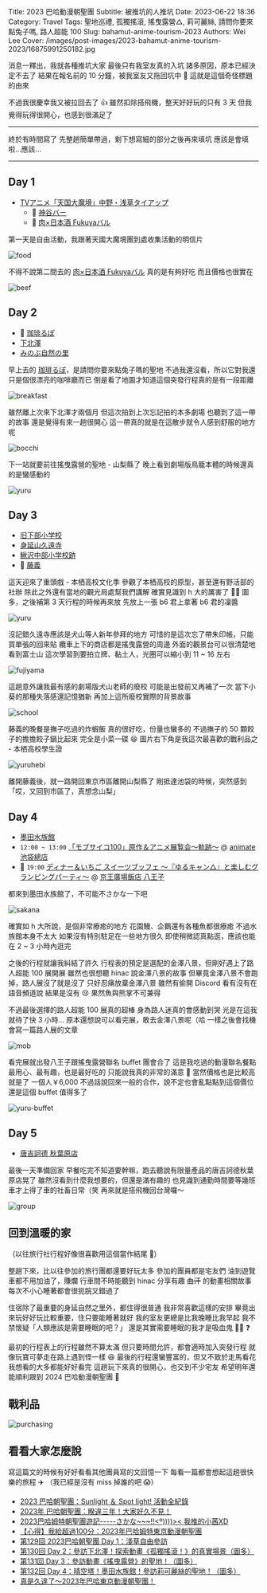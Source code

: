 Title: 2023 巴哈動漫朝聖團
Subtitle: 被推坑的人推坑
Date: 2023-06-22 18:36
Category: Travel
Tags: 聖地巡禮, 孤獨搖滾, 搖曳露營△, 莉可麗絲, 請問你要來點兔子嗎, 路人超能 100
Slug: bahamut-anime-tourism-2023
Authors: Wei Lee
Cover: /images/post-images/2023-bahamut-anime-tourism-2023/16875991250182.jpg

消息一釋出，我就各種推坑大家
最後只有我室友真的入坑
諸多原因，原本已經決定不去了
結果在報名前的 10 分鐘，被我室友又拖回坑中 🤯
這就是這個奇怪標題的由來

<!--more-->

不過我很慶幸我又被拉回去了 👍
雖然扣除搭飛機，整天好好玩的只有 3 天
但我覺得玩得很開心，也感到很滿足了

---

終於有時間寫了
先整趟簡單帶過，剩下想寫細的部分之後再來填坑
應該是會填啦...應該...

---

## Day 1
* [TVアニメ「天国大魔境」中野・浅草タイアップ](https://tdm-anime.com/special/nakano_asakusa/)
    * 🍻 [神谷バー](https://goo.gl/maps/mqvdcPKeM3A7bZ9v8)
    * 🥘 [肉×日本酒 Fukuyaバル](https://goo.gl/maps/dxG1CkmT5r6cMcmW7)

第一天是自由活動，我跟著天國大魔境團到處收集活動的明信片

![food](/images/post-images/2023-bahamut-anime-tourism-2023/16859543495719.jpg)


不得不說第二間去的 [肉×日本酒 Fukuyaバル](https://goo.gl/maps/dxG1CkmT5r6cMcmW7) 真的是有夠好吃
而且價格也很實在

![beef](/images/post-images/2023-bahamut-anime-tourism-2023/16876022175203.jpg)


## Day 2
* 🥘 [珈琲るぽ](https://goo.gl/maps/VSQPHRkU3Fq46Pim8)
* [下北澤](https://goo.gl/maps/NDnpLXKkKnnRvwwJ6)
* [みのぶ自然の里](https://goo.gl/maps/YGi3yRdvmjMEK4Cg9)

早上去的 [珈琲るぽ](https://goo.gl/maps/VSQPHRkU3Fq46Pim8)，是請問你要來點兔子嗎的聖地
不過我還沒看，所以它對我還只是個很漂亮的咖啡廳而已
倒是看了地圖才知道這個突發行程真的是有一段距離

![breakfast](/images/post-images/2023-bahamut-anime-tourism-2023/16875990571658.jpg)

雖然離上次來下北澤才兩個月
但這次拍到上次忘記拍的本多劇場
也聽到了這一帶的故事
還是覺得有來一趟很開心
這一帶真的就是在這散步就令人感到舒服的地方呢

![bocchi](/images/post-images/2023-bahamut-anime-tourism-2023/16875991250182.jpg)

下一站就要前往搖曳露營的聖地 - 山梨縣了
晚上看到劇場版鳥籠本體的時候還真的是蠻感動的

![yuru](/images/post-images/2023-bahamut-anime-tourism-2023/16874349927579.jpg)

## Day 3
* [旧下部小学校](https://goo.gl/maps/cFVb2xDeBn5KBH8B6)
* [身延山久遠寺](https://goo.gl/maps/mkGRzEdGx1wsxtYn9)
* [鰍沢中部小学校跡](https://goo.gl/maps/BJUVqy28AK2KUBQJ8)
* 🥘 [藤義](https://goo.gl/maps/5imiUkuRJq8SiB2u5)

這天迎來了重頭戲 - 本栖高校文化季
參觀了本栖高校的原型，甚至還有野活部的社辦
除此之外還有當地的觀光局處幫我們講解
確實見識到 h 大的厲害了 🙇‍♂️
圖多，之後補第 3 天行程的時候再來放
先放上一張 b6 君上拿著 b6 君的凜醬

![yuru](/images/post-images/2023-bahamut-anime-tourism-2023/16875992903731.jpg)


沒記錯久遠寺應該是犬山等人新年參拜的地方
可惜的是這次忘了帶朱印帳，只能買單張的回來貼
纜車上下的商店都是搖曳露營的周邊
外面的觀景台可以很清楚地看到富士山
這次學習到要拍立牌、黏土人，光圈可以縮小到 11 ~ 16 左右

![fujiyama](/images/post-images/2023-bahamut-anime-tourism-2023/16875994358243.jpg)

這趟意外讓我最有感的劇場版犬山老師的廢校
可能是出發前又再補了一次
當下小葵的那種失落感還記憶猶新
再加上這所廢校實際的背景故事

![school](/images/post-images/2023-bahamut-anime-tourism-2023/16874352703490.jpg)

藤義的晚餐是撫子吃過的炸蝦飯
真的很好吃，份量也蠻多的
不過撫子的 50 顆餃子的擔擔餃子鍋比起來
完全是小菜一碟 😆
圖片右下角是我這次最喜歡的戰利品之 - 本栖高校學生證

![yuruhebi](/images/post-images/2023-bahamut-anime-tourism-2023/16875995876052.jpg)

離開藤義後，就一路開回東京市區離開山梨縣了
剛抵達池袋的時候，突然感到「哎，又回到市區了，真想念山梨」

## Day 4
* [墨田水族館](https://goo.gl/maps/JZ1ES73iisqMcraA8)
* `12:00 ~ 13:00` [「モブサイコ100」原作＆アニメ展覧会～軌跡～](https://mobpsycho100ten-kiseki.com/) @ [animate 池袋總店](https://goo.gl/maps/qi2fzay9uGQGHbRV9)
* 🥘 `19:00` [ディナー＆いちご スイーツブッフェ ～『ゆるキャン△』と楽しむグランピングパーティ～](https://www.keioplaza.co.jp/hachioji/event/spring-sweets/dinner-sweets.html) @ [京王廣場飯店 八王子](https://goo.gl/maps/2k5QbWfjsMT77Z5B6)

都來到墨田水族館了，不可能不さかな一下吧

![sakana](/images/post-images/2023-bahamut-anime-tourism-2023/16874357918299.jpg)

確實如 h 大所說，是個非常療癒的地方
花園鰻、企鵝還有各種魚都很療癒
不過水族館本身不太大
如果沒有特別駐足在一些地方很久
即使稍微認真點逛，應該也能在 2 ~ 3 小時內逛完

之後的行程就讓我糾結了許久
行程表的預定是選配的金澤八景，但剛好遇上了路人超能 100 展開展
雖然也很想聽 hinac 說金澤八景的故事
但畢竟金澤八景不會跑掉，路人展沒了就是沒了
只好忍痛放棄金澤八景
雖然有偷開 Discord 看有沒有在語音頻道說
結果是沒有 😢
果然魚與熊掌不可兼得

不過最後選擇的路人超能 100 展真的超棒
身為路人迷真的會感動到哭
光是在這我就待了快 3 小時...
原本還想說可以看完展，敢去金澤八景呢（哈
一樣之後會找機會寫一篇路人展的文章

![mob](/images/post-images/2023-bahamut-anime-tourism-2023/16875999507551.jpg)


看完展就出發八王子跟搖曳露營聯名 buffet 團會合了
這是我吃過的動漫聯名餐點最用心、最有趣，也是最好吃的
只能說我真的非常的滿意 🤩
當然價格也是比較高就是了
一個人￥6,000
不過話說回來一般的合作，說不定也會亂點點到這個價位
還是這個 buffet 值得多了

![yuru-buffet](/images/post-images/2023-bahamut-anime-tourism-2023/16876000615850.jpg)

## Day 5
* [唐吉訶德 秋葉原店](https://goo.gl/maps/4cDFYZrSehTF4GgN6)

最後一天準備回家
早餐吃完不知道要幹嘛，跑去聽說有限量產品的唐吉訶德秋葉原店晃了
雖然沒看到什麼我想要的，但還是滿有趣的
也見識到通勤時間要等幾班車才上得了車的社畜日常（笑
再來就是搭飛機回台灣囉～

![group](/images/post-images/2023-bahamut-anime-tourism-2023/16876007117707.jpg)

## 回到溫暖的家
（以往旅行社行程好像很喜歡用這個當作結尾 🤔）

整趟下來，比以往參加的旅行團都還要好玩太多
參加的團員都是宅友們
油到遊覽車都不用加油了，賺爛
行車間不時能聽到 hinac 分享有趣 ~~血汗~~ 的動畫相關故事
每次不小心睡著都會很扼脘又錯過了

住宿除了最重要的身延自然之里外，都住得很普通
我非常喜歡這樣的安排
畢竟出來玩好好玩比較重要，住只要能睡著就好
我的室友更總是比我晚睡比我早起
我不禁懷疑「人類應該是需要睡眠的吧？」
還是其實需要睡眠的我才是吸血鬼 🧛‍♂️ ❓

最初的行程表上的行程雖然不算太滿
但只要時間允許，都會適時加入突發行程
就像玩寶可夢走在路上遇到怪一樣 😆
最後的行程還蠻豐富的，但又不致於走馬看花
我想看的大多都能好好看完
這趟玩下來真的很開心，也交到不少宅友
希望明年還能順利跟到 2024 巴哈動漫朝聖團 🤩

## 戰利品

![purchasing](/images/post-images/2023-bahamut-anime-tourism-2023/16876002137558.jpg)

## 看看大家怎麼說

寫這篇文的時候有好好看看其他團員寫的文回憶一下
每看一篇都會想起這趟很快樂的旅程 ✈️
（我已經是沒有 miss 掉誰的吧 😱）

* [2023 巴哈朝聖團：Sunlight ＆ Spot light! 活動全紀錄](https://gnn.gamer.com.tw/detail.php?sn=250931)
* [2023年 巴哈朝聖團：睽違三年！大家好久不見！](https://home.gamer.com.tw/artwork.php?sn=5727974)
* [2023巴哈姆特朝聖團遊記-----さかな~~~!!<º))))>< 我推的小茜XD](https://home.gamer.com.tw/artwork.php?sn=5730996)
* [【心得】我給超過100分：2023年巴哈姆特東京動漫朝聖團](https://home.gamer.com.tw/artwork.php?sn=5728510)
* [第129回 2023巴哈朝聖團 Day 1：淺草自由參訪](https://home.gamer.com.tw/artwork.php?sn=5728326)
* [第130回 Day 2：參訪下北澤！探索動畫《孤獨搖滾！》的真實場景（圖多）](https://home.gamer.com.tw/artwork.php?sn=5729161)
* [第131回 Day 3：參訪動畫《搖曳露營》的聖地！（圖多）](https://home.gamer.com.tw/artwork.php?sn=5731965)
* [第132回 Day 4：晴空塔！墨田水族館！參訪莉可麗絲的聖地！（圖多）](https://home.gamer.com.tw/artwork.php?sn=5733420)
* [真是久違了～2023年巴哈東京動漫朝聖團！](https://home.gamer.com.tw/artwork.php?sn=5738995)
